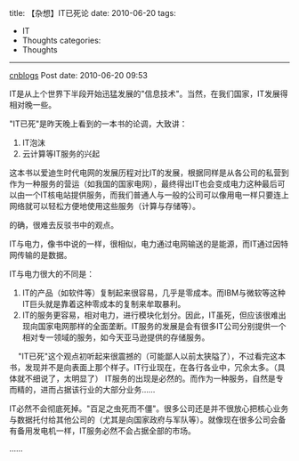 title: 【杂想】IT已死论
date: 2010-06-20
tags:
  - IT
  - Thoughts
categories:
  - Thoughts
---

[cnblogs](http://www.cnblogs.com/pcy0/archive/2010/06/20/1761226.html) Post date: 2010-06-20 09:53

IT是从上个世界下半段开始迅猛发展的"信息技术"。当然，在我们国家，IT发展得相对晚一些。

"IT已死"是昨天晚上看到的一本书的论调，大致讲：

<!-- more -->

1.  IT泡沫
2.  云计算等IT服务的兴起

这本书以爱迪生时代电网的发展历程对比IT的发展，根据同样是从各公司的私营到作为一种服务的营运（如我国的国家电网），最终得出IT也会变成电力这种最后可以由一个IT核电站提供服务，而我们普通人与一般的公司可以像用电一样只要连上网络就可以轻松方便地使用这些服务（计算与存储等）。

的确，很难去反驳书中的观点。

IT与电力，像书中说的一样，很相似，电力通过电网输送的是能源，而IT通过因特网传输的是数据。

IT与电力很大的不同是：

1.  IT的产品（如软件等）复制起来很容易，几乎是零成本。而IBM与微软等这种IT巨头就是靠着这种零成本的复制来牟取暴利。
2.  IT的服务更容易，相对电力，进行模块化划分。因此，IT虽死，但应该很难出现向国家电网那样的全面垄断。IT服务的发展是会有很多IT公司分别提供一个相对专一领域的服务，如今天亚马逊提供的存储服务。

    "IT已死"这个观点初听起来很震撼的（可能鄙人以前太狭隘了），不过看完这本书，发现并不是向表面上那个样子。IT行业现在，在各行各业中，冗余太多。（具体就不细说了，太明显了） IT服务的出现是必然的。而作为一种服务，自然是专而精的，进而占据该行业的大部分业务……

IT必然不会彻底死掉。"百足之虫死而不僵"。很多公司还是并不很放心把核心业务与数据托付给其他公司的（尤其是向国家政府与军队等）。就像现在很多公司会备有备用发电机一样，IT服务必然不会占据全部的市场。

……
